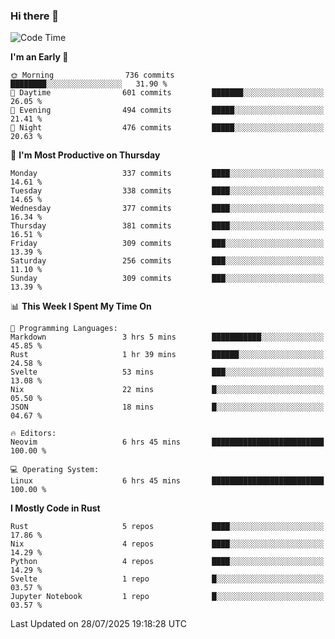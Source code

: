 ### Hi there 👋
<!--START_SECTION:waka-->
![Code Time](http://img.shields.io/badge/Code%20Time-725%20hrs%2019%20mins-blue)

**I'm an Early 🐤** 

```text
🌞 Morning                736 commits         ████████░░░░░░░░░░░░░░░░░   31.90 % 
🌆 Daytime                601 commits         ███████░░░░░░░░░░░░░░░░░░   26.05 % 
🌃 Evening                494 commits         █████░░░░░░░░░░░░░░░░░░░░   21.41 % 
🌙 Night                  476 commits         █████░░░░░░░░░░░░░░░░░░░░   20.63 % 
```
📅 **I'm Most Productive on Thursday** 

```text
Monday                   337 commits         ████░░░░░░░░░░░░░░░░░░░░░   14.61 % 
Tuesday                  338 commits         ████░░░░░░░░░░░░░░░░░░░░░   14.65 % 
Wednesday                377 commits         ████░░░░░░░░░░░░░░░░░░░░░   16.34 % 
Thursday                 381 commits         ████░░░░░░░░░░░░░░░░░░░░░   16.51 % 
Friday                   309 commits         ███░░░░░░░░░░░░░░░░░░░░░░   13.39 % 
Saturday                 256 commits         ███░░░░░░░░░░░░░░░░░░░░░░   11.10 % 
Sunday                   309 commits         ███░░░░░░░░░░░░░░░░░░░░░░   13.39 % 
```


📊 **This Week I Spent My Time On** 

```text
💬 Programming Languages: 
Markdown                 3 hrs 5 mins        ███████████░░░░░░░░░░░░░░   45.85 % 
Rust                     1 hr 39 mins        ██████░░░░░░░░░░░░░░░░░░░   24.58 % 
Svelte                   53 mins             ███░░░░░░░░░░░░░░░░░░░░░░   13.08 % 
Nix                      22 mins             █░░░░░░░░░░░░░░░░░░░░░░░░   05.50 % 
JSON                     18 mins             █░░░░░░░░░░░░░░░░░░░░░░░░   04.67 % 

🔥 Editors: 
Neovim                   6 hrs 45 mins       █████████████████████████   100.00 % 

💻 Operating System: 
Linux                    6 hrs 45 mins       █████████████████████████   100.00 % 
```

**I Mostly Code in Rust** 

```text
Rust                     5 repos             ████░░░░░░░░░░░░░░░░░░░░░   17.86 % 
Nix                      4 repos             ████░░░░░░░░░░░░░░░░░░░░░   14.29 % 
Python                   4 repos             ████░░░░░░░░░░░░░░░░░░░░░   14.29 % 
Svelte                   1 repo              █░░░░░░░░░░░░░░░░░░░░░░░░   03.57 % 
Jupyter Notebook         1 repo              █░░░░░░░░░░░░░░░░░░░░░░░░   03.57 % 
```




 Last Updated on 28/07/2025 19:18:28 UTC
<!--END_SECTION:waka-->

<!--
**YoganshSharma/YoganshSharma** is a ✨ _special_ ✨ repository because its `README.md` (this file) appears on your GitHub profile.

Here are some ideas to get you started:

- 🔭 I’m currently working on ...
- 🌱 I’m currently learning ...
- 👯 I’m looking to collaborate on ...
- 🤔 I’m looking for help with ...
- 💬 Ask me about ...
- 📫 How to reach me: ...
- 😄 Pronouns: ...
- ⚡ Fun fact: ...
-->
